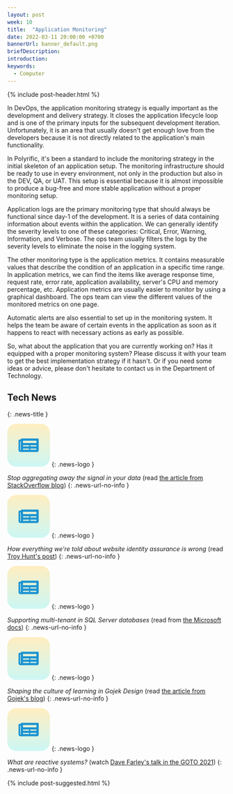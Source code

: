 ```yaml
---
layout: post
week: 10
title:  "Application Monitoring"
date: 2022-03-11 20:00:00 +0700
bannerUrl: banner_default.png
briefDescription: 
introduction:
keywords:
  - Computer
---
```


{% include post-header.html %}

In DevOps, the application monitoring strategy is equally important as the development and delivery strategy. It closes the application lifecycle loop and is one of the primary inputs for the subsequent development iteration. Unfortunately, it is an area that usually doesn't get enough love from the developers because it is not directly related to the application's main functionality.

In Polyrific, it's been a standard to include the monitoring strategy in the initial skeleton of an application setup. The monitoring infrastructure should be ready to use in every environment, not only in the production but also in the DEV, QA, or UAT. This setup is essential because it is almost impossible to produce a bug-free and more stable application without a proper monitoring setup.

Application logs are the primary monitoring type that should always be functional since day-1 of the development. It is a series of data containing information about events within the application. We can generally identify the severity levels to one of these categories: Critical, Error, Warning, Information, and Verbose. The ops team usually filters the logs by the severity levels to eliminate the noise in the logging system.

The other monitoring type is the application metrics. It contains measurable values that describe the condition of an application in a specific time range. In application metrics, we can find the items like average response time, request rate, error rate, application availability, server's CPU and memory percentage, etc. Application metrics are usually easier to monitor by using a graphical dashboard. The ops team can view the different values of the monitored metrics on one page.

Automatic alerts are also essential to set up in the monitoring system. It helps the team be aware of certain events in the application as soon as it happens to react with necessary actions as early as possible.

So, what about the application that you are currently working on? Has it equipped with a proper monitoring system? Please discuss it with your team to get the best implementation strategy if it hasn't. Or if you need some ideas or advice, please don't hesitate to contact us in the Department of Technology.

## Tech News
{: .news-title }

![memo](/assets/images/tech-news.svg)
{: .news-logo }

*Stop aggregating away the signal in your data* (read [the article from StackOverflow blog](https://stackoverflow.blog/2022/03/03/stop-aggregating-away-the-signal-in-your-data))
{: .news-url-no-info }

![memo](/assets/images/tech-news.svg)
{: .news-logo }

*How everything we're told about website identity assurance is wrong* (read [Troy Hunt's post](https://www.troyhunt.com/how-everything-were-told-about-website-identity-assurance-is-wrong))
{: .news-url-no-info }

![memo](/assets/images/tech-news.svg)
{: .news-logo }

*Supporting multi-tenant in SQL Server databases* (read from [the Microsoft docs](https://docs.microsoft.com/en-us/ef/core/miscellaneous/multitenancy))
{: .news-url-no-info }

![memo](/assets/images/tech-news.svg)
{: .news-logo }

*Shaping the culture of learning in Gojek Design* (read [the article from Gojek's blog](https://www.gojek.io/blog/design-mentorship-program))
{: .news-url-no-info }

![memo](/assets/images/tech-news.svg)
{: .news-logo }

*What are reactive systems?* (watch [Dave Farley's talk in the GOTO 2021](https://youtu.be/Ysn6eInApYM))
{: .news-url-no-info }

{% include post-suggested.html %}